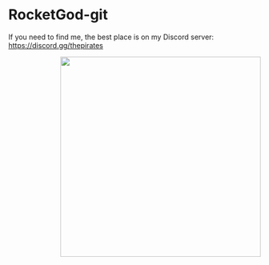 # RocketGod-git
If you need to find me, the best place is on my Discord server:<br>
https://discord.gg/thepirates<br>


<img align="right" width="400" src="https://github-readme-stats.vercel.app/api?username=RocketGod-git&show_icons=true&theme=aura&include_all_commits=true"/>
